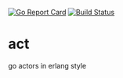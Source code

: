 [![Go Report Card](https://goreportcard.com/badge/tdx/act)](https://goreportcard.com/report/tdx/act) [![Build Status](https://travis-ci.org/tdx/act.svg?branch=master)](https://travis-ci.org/tdx/act)

# act
go actors in erlang style
